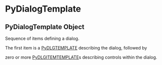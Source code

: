 # PyDialogTemplate


## PyDialogTemplate Object

Sequence of items defining a dialog\. 

The first item is a [PyDLGTEMPLATE](PyDLGTEMPLATE.md) describing the dialog, followed by 

zero or more [PyDLGITEMTEMPLATE](PyDLGITEMTEMPLATE.md)s describing controls within the dialog\.